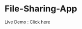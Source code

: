 # File-Sharing-App
Live Demo : <a href="https://hemant-bhat.github.io/File-Sharing-App">Click here</a>
